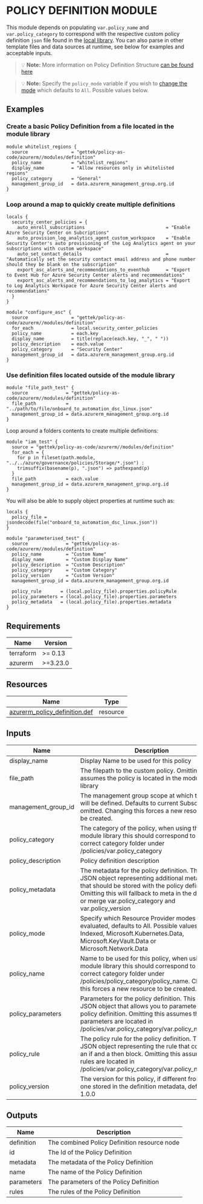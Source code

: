 <!-- BEGIN_TF_DOCS -->
# POLICY DEFINITION MODULE

This module depends on populating `var.policy_name` and `var.policy_category` to correspond with the respective custom policy definition `json` file found in the [local library](../../policies). You can also parse in other template files and data sources at runtime, see below for examples and acceptable inputs.

> 💡 **Note:** More information on Policy Definition Structure [can be found here](https://learn.microsoft.com/en-us/azure/governance/policy/concepts/definition-structure)

> 💡 **Note:** Specify the `policy_mode` variable if you wish to [change the mode](https://learn.microsoft.com/en-us/azure/governance/policy/concepts/definition-structure#mode) which defaults to `All`. Possible values below.

## Examples

### Create a basic Policy Definition from a file located in the module library

```hcl
module whitelist_regions {
  source                = "gettek/policy-as-code/azurerm//modules/definition"
  policy_name           = "whitelist_regions"
  display_name          = "Allow resources only in whitelisted regions"
  policy_category       = "General"
  management_group_id   = data.azurerm_management_group.org.id
}
```

### Loop around a map to quickly create multiple definitions
```hcl
locals {
  security_center_policies = {
    auto_enroll_subscriptions                              = "Enable Azure Security Center on Subcriptions"
    auto_provision_log_analytics_agent_custom_workspace    = "Enable Security Center's auto provisioning of the Log Analytics agent on your subscriptions with custom workspace"
    auto_set_contact_details                               = "Automatically set the security contact email address and phone number should they be blank on the subscription"
    export_asc_alerts_and_recommendations_to_eventhub      = "Export to Event Hub for Azure Security Center alerts and recommendations"
    export_asc_alerts_and_recommendations_to_log_analytics = "Export to Log Analytics Workspace for Azure Security Center alerts and recommendations"
  }
}

module "configure_asc" {
  source                = "gettek/policy-as-code/azurerm//modules/definition"
  for_each              = local.security_center_policies
  policy_name           = each.key
  display_name          = title(replace(each.key, "_", " "))
  policy_description    = each.value
  policy_category       = "Security Center"
  management_group_id   = data.azurerm_management_group.org.id
}
```

### Use definition files located outside of the module library

```hcl
module "file_path_test" {
  source              = "gettek/policy-as-code/azurerm//modules/definition"
  file_path           = "../path/to/file/onboard_to_automation_dsc_linux.json"
  management_group_id = data.azurerm_management_group.org.id
}
```

Loop around a folders contents to create multiple definitions:

```hcl
module "iam_test" {
  source = "gettek/policy-as-code/azurerm//modules/definition"
  for_each = {
    for p in fileset(path.module, "../../azure/governance/policies/Storage/*.json") :
    trimsuffix(basename(p), ".json") => pathexpand(p)
  }
  file_path           = each.value
  management_group_id = data.azurerm_management_group.org.id
}
```

You will also be able to supply object properties at runtime such as:

```hcl
locals {
  policy_file = jsondecode(file("onboard_to_automation_dsc_linux.json"))
}

module "parameterised_test" {
  source              = "gettek/policy-as-code/azurerm//modules/definition"
  policy_name         = "Custom Name"
  display_name        = "Custom Display Name"
  policy_description  = "Custom Description"
  policy_category     = "Custom Category"
  policy_version      = "Custom Version"
  management_group_id = data.azurerm_management_group.org.id

  policy_rule       = (local.policy_file).properties.policyRule
  policy_parameters = (local.policy_file).properties.parameters
  policy_metadata   = (local.policy_file).properties.metadata
}
```

## Requirements

| Name | Version |
|------|---------|
| terraform | >= 0.13 |
| azurerm | >=3.23.0 |



## Resources

| Name | Type |
|------|------|
| [azurerm_policy_definition.def](https://registry.terraform.io/providers/hashicorp/azurerm/latest/docs/resources/policy_definition) | resource |

## Inputs

| Name | Description | Type | Default | Required |
|------|-------------|------|---------|:--------:|
| display_name | Display Name to be used for this policy | `string` | `""` | no |
| file_path | The filepath to the custom policy. Omitting this assumes the policy is located in the module library | `any` | `null` | no |
| management_group_id | The management group scope at which the policy will be defined. Defaults to current Subscription if omitted. Changing this forces a new resource to be created. | `string` | `null` | no |
| policy_category | The category of the policy, when using the module library this should correspond to the correct category folder under /policies/var.policy_category | `string` | `null` | no |
| policy_description | Policy definition description | `string` | `""` | no |
| policy_metadata | The metadata for the policy definition. This is a JSON object representing additional metadata that should be stored with the policy definition. Omitting this will fallback to meta in the definition or merge var.policy_category and var.policy_version | `any` | `null` | no |
| policy_mode | Specify which Resource Provider modes will be evaluated, defaults to All. Possible values are All, Indexed, Microsoft.Kubernetes.Data, Microsoft.KeyVault.Data or Microsoft.Network.Data | `string` | `null` | no |
| policy_name | Name to be used for this policy, when using the module library this should correspond to the correct category folder under /policies/policy_category/policy_name. Changing this forces a new resource to be created. | `string` | `""` | no |
| policy_parameters | Parameters for the policy definition. This field is a JSON object that allows you to parameterise your policy definition. Omitting this assumes the parameters are located in /policies/var.policy_category/var.policy_name.json | `any` | `null` | no |
| policy_rule | The policy rule for the policy definition. This is a JSON object representing the rule that contains an if and a then block. Omitting this assumes the rules are located in /policies/var.policy_category/var.policy_name.json | `any` | `null` | no |
| policy_version | The version for this policy, if different from the one stored in the definition metadata, defaults to 1.0.0 | `string` | `null` | no |

## Outputs

| Name | Description |
|------|-------------|
| definition | The combined Policy Definition resource node |
| id | The Id of the Policy Definition |
| metadata | The metadata of the Policy Definition |
| name | The name of the Policy Definition |
| parameters | The parameters of the Policy Definition |
| rules | The rules of the Policy Definition |
<!-- END_TF_DOCS -->